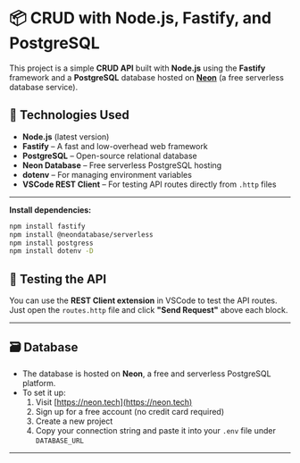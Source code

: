 # 📦 CRUD with Node.js, Fastify, and PostgreSQL

This project is a simple **CRUD API** built with **Node.js** using the **Fastify** framework and a **PostgreSQL** database hosted on **[Neon](https://neon.tech/)** (a free serverless database service).

## 🚀 Technologies Used

- **Node.js** (latest version)  
- **Fastify** – A fast and low-overhead web framework  
- **PostgreSQL** – Open-source relational database  
- **Neon Database** – Free serverless PostgreSQL hosting  
- **dotenv** – For managing environment variables  
- **VSCode REST Client** – For testing API routes directly from `.http` files  

---

**Install dependencies:**

   ```bash
   npm install fastify
   npm install @neondatabase/serverless
   npm install postgress
   npm install dotenv -D
   ```

## 🧪 Testing the API

You can use the **REST Client extension** in VSCode to test the API routes.  
Just open the `routes.http` file and click **"Send Request"** above each block.

---

## 🗃️ Database

- The database is hosted on **Neon**, a free and serverless PostgreSQL platform.
- To set it up:
  1. Visit [https://neon.tech](https://neon.tech)
  2. Sign up for a free account (no credit card required)
  3. Create a new project
  4. Copy your connection string and paste it into your `.env` file under `DATABASE_URL`

---